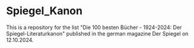 # Spiegel_Kanon

This is a repository for the list "Die 100 besten Bücher - 1924-2024: Der Spiegel-Literaturkanon" published in the german magazine Der Spiegel on 12.10.2024. 
